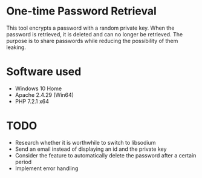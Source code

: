 # One-time Password Retrieval
This tool encrypts a password with a random private key.
When the password is retrieved, it is deleted and can no longer be retrieved.
The purpose is to share passwords while reducing the possibility of them leaking.

# Software used
* Windows 10 Home
* Apache 2.4.29 (Win64)
* PHP 7.2.1 x64

# TODO
* Research whether it is worthwhile to switch to libsodium
* Send an email instead of displaying an id and the private key
* Consider the feature to automatically delete the password after a certain period
* Implement error handling